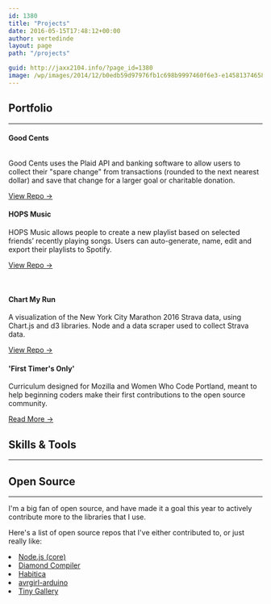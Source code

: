 ```yaml
---
id: 1380
title: "Projects"
date: 2016-05-15T17:48:12+00:00
author: vertedinde
layout: page
path: "/projects"

guid: http://jaxx2104.info/?page_id=1380
image: /wp/images/2014/12/b0edb59d97976fb1c698b9997460f6e3-e1458137465824.jpg
---
```


<section class="portfolio text-center" id="concept">
  <div class="container">
    <div class="row">
      <div class="col-lg-12">
        <h2>Portfolio </h2>
        <hr class="primary" />
      </div>
    </div>
  </div>
  <div class="container">
    <div class="row">
      <div class="col-md-6 wow slideInLeft" data-wow-duration="1.0s">
        <h4>Good Cents</h4>
        <img src="" />
        <p>Good Cents uses the Plaid API and banking software to allow users to collect their "spare change" from transactions (rounded to the next nearest dollar) and save that change for a larger goal or charitable donation.</p>
        <p><a a href="">View Repo →</a></p>
      </div>
      <div class="col-md-6 wow slideInRight" data-wow-duration="1.0s">
        <h4>HOPS Music</h4>
        <p>HOPS Music allows people to create a new playlist based on selected friends’ recently playing songs. Users can auto-generate, name, edit and export their playlists to Spotify.</p>
        <p><a a href="">View Repo →</a></p>
      </div>
    </div>
    </br>
    <div class="row">
      <div class="col-md-6 wow slideInLeft" data-wow-duration="1.0s">
        <h4>Chart My Run</h4>
        <p>A visualization of the New York City Marathon 2016 Strava data, using Chart.js and d3 libraries. Node and a data scraper used to collect Strava data.</p>
        <p><a a href="">View Repo →</a></p>
      </div>
      <div class="col-md-6 wow slideInRight" data-wow-duration="1.0s">
        <h4>'First Timer's Only'</h4>
        <p>Curriculum designed for Mozilla and Women Who Code Portland, meant to help beginning coders make their first contributions to the open source community.</p>
        <p><a a href="">Read More →</a></p>
      </div>
    </div>
  </div>
</section>

<section id="features" class="bg-bluegreen text-center">
  <div class="container">
    <div class="row">
      <div class="col-lg-12 ">
        <h2>Skills & Tools</h2>
        <hr class="light" />
      </div>
    </div>
  </div>
  <div class="container">
    <div class="row">
      <div class="col-lg-3 col-6">
        <div class="service-box" data-toggle="tooltip" data-placement="top" title="JavaScript">
          <i class="fa-4x devicons devicons-javascript_badge wow bounceIn" data-wow-duration="2.0s"></i>
        </div>
      </div>
      <div class="col-lg-3 col-6">
        <div class="service-box" data-toggle="tooltip" data-placement="top" title="Node.js">
          <i class="fa-4x devicons devicons-nodejs wow bounceIn" data-wow-duration="2.0s"></i>
        </div>
      </div>
      <div class="col-lg-3 col-6">
        <div class="service-box" data-toggle="tooltip" data-placement="top" title="React">
          <i class="fa-4x devicons devicons-react wow bounceIn" data-wow-duration="2.0s"></i>
        </div>
      </div>
      <div class="col-lg-3 col-6 ">
        <div class="service-box" data-toggle="tooltip" data-placement="top" title="npm">
          <i class="fa-4x devicons devicons-npm wow bounceIn" data-wow-duration="2.0s"></i>
        </div>
      </div>
    </div>
    <div class="row">
      <div class="col-lg-3 col-6 ">
        <div class="service-box" data-toggle="tooltip" data-placement="top" title="Python">
          <i class="fa-4x devicons devicons-python wow bounceIn" data-wow-duration="2.0s"></i>
        </div>
      </div>
      <div class="col-lg-3 col-6 ">
        <div class="service-box" data-toggle="tooltip" data-placement="top" title="CSS">
          <i class="fa-4x devicons devicons-css3 wow bounceIn" data-wow-duration="2.0s"></i>
        </div>
      </div>
      <div class="col-lg-3 col-6 ">
        <div class="service-box" data-toggle="tooltip" data-placement="top" title="MongoDB">
          <i class="fa-4x devicons devicons-mongodb wow bounceIn" data-wow-duration="2.0s"></i>
        </div>
      </div>
      <div class="col-lg-3 col-6 ">
        <div class="service-box" data-toggle="tooltip" data-placement="top" title="Angular">
          <i class="fa-4x devicons devicons-angular wow bounceIn" data-wow-duration="2.0s"></i>
        </div>
      </div>
    </div>
    <div class="row">
      <div class="col-lg-3 col-6 ">
        <div class="service-box" data-toggle="tooltip" data-placement="top" title="PHP">
          <i class="fa-4x devicons devicons-postgresql wow bounceIn" data-wow-duration="2.0s"></i>
        </div>
      </div>
      <div class="col-lg-3 col-6 ">
        <div class="service-box" data-toggle="tooltip" data-placement="top" title="Git">
          <i class="fa-4x devicons devicons-git wow bounceIn" data-wow-duration="2.0s"></i>
        </div>
      </div>
      <div class="col-lg-3 col-6 ">
        <div class="service-box" data-toggle="tooltip" data-placement="top" title="Firebase">
          <i class="fa-4x devicons devicons-firebase wow bounceIn" data-wow-duration="2.0s"></i>
        </div>
      </div>
            <div class="col-lg-3 col-6">
        <div class="service-box" data-toggle="tooltip" data-placement="top" title="HTML">
          <i class="fa-4x devicons devicons-html5 wow bounceIn" data-wow-duration="2.0s"></i>
        </div>
      </div>
    </div>
  </div>
</section>

<section id="repos">
  <div class="container">
    <div class="row">
      <div class="col-lg-12">
        <h2>Open Source </h2>
        <hr class="primary" />
      </div>
    </div>
  </div>
  <div class="container text-left">
    <div class="row">
        <div class="col-md-6 ">
          <p>I'm a big fan of open source, and have made it a goal this year to actively contribute more to the libraries that I use.</p>
          <p>Here's a list of open source repos that I've either contributed to, or just really like:</p>
        </div>
        <div class="col-md-6 text-xs-left">
            <li><a href="https://github.com/nodejs/node">Node.js (core)</a></li>
            <li><a href="">Diamond Compiler</a></li>
            <li><a href="https://github.com/HabitRPG/habitica">Habitica</a></li>
            <li><a href="https://github.com/noopkat/avrgirl-arduino">avrgirl-arduino</a></li>
            <li><a href="https://github.com/rachelnicole/pigallery">Tiny Gallery</a></li>
        </div>
    </div>
    </br>
    <div class="service-box">
        <a href="https://github.com/vertedinde"><i class="fa fa-github fa-lg wow bounceIn" data-wow-duration="2.0s"></i></a>
        <a href="https://twitter.com/keeleyhammond"><i class="fa fa fa-twitter fa-lg wow bounceIn" data-wow-duration="2.0s"></i></a>
        <a href="https://www.linkedin.com/in/keeleyhammond"><i class="fa fa fa-linkedin fa-lg wow bounceIn" data-wow-duration="2.0s"></i></a>
        <a href="https://codepen.io/VerteDinde/"><i class="fa fa fa-codepen fa-lg wow bounceIn" data-wow-duration="2.0s"></i></a>
    </div>
  </div>
</section>